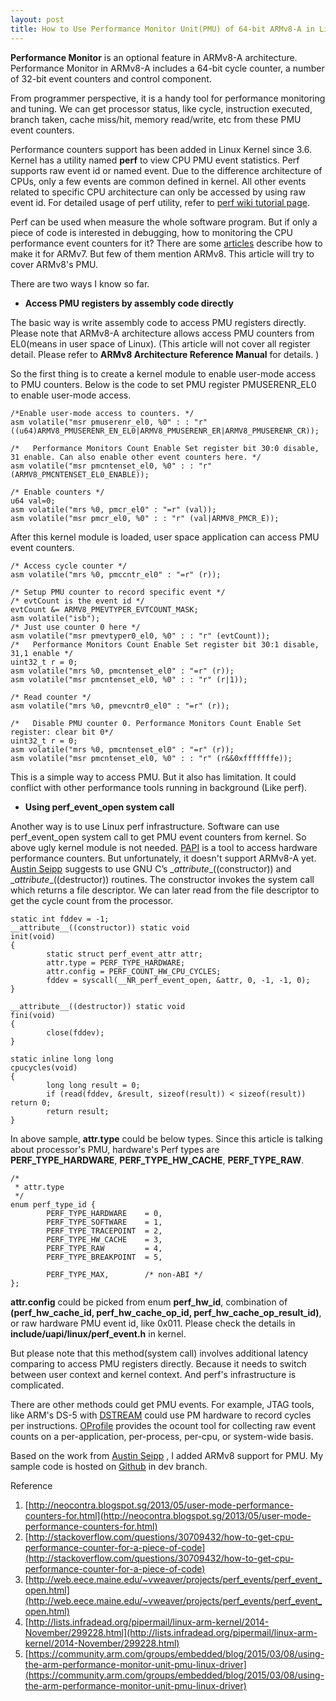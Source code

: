 ```yaml
---
layout: post
title: How to Use Performance Monitor Unit(PMU) of 64-bit ARMv8-A in Linux
---
```


**Performance Monitor** is an optional feature in ARMv8-A architecture. Performance Monitor in ARMv8-A includes a 64-bit cycle counter, a number of 32-bit event counters and control component.

From programmer perspective, it is a handy tool for performance monitoring and tuning. We can get processor status, like cycle, instruction executed, branch taken, cache miss/hit, memory read/write, etc from these PMU event counters. 

Performance counters support has been added in Linux Kernel since 3.6. Kernel has a utility named **perf** to view CPU PMU event statistics. Perf supports raw event id or named event. Due to the difference architecture of CPUs, only a few events are common defined in kernel. All other events related to specific CPU architecture can only be accessed by using raw event id. For detailed usage of perf utility, refer to [perf wiki tutorial page](  https://perf.wiki.kernel.org/index.php/Tutorial).  

Perf can be used when measure the whole software program. But if only a piece of code is interested in debugging, how to monitoring the CPU performance event counters for it? There are some [articles](http://neocontra.blogspot.sg/2013/05/user-mode-performance-counters-for.html) describe how to make it for ARMv7. But few of them mention ARMv8. This article will try to cover ARMv8's PMU. 

There are two ways I know so far.

 - **Access PMU registers by assembly code directly**

The basic way is write assembly code to access PMU registers directly. Please note that ARMv8-A architecture allows access PMU counters from EL0(means in user space of Linux). (This article will not cover all register detail. Please refer to **ARMv8 Architecture Reference Manual** for details. ) 

So the first thing is to create a kernel module to enable user-mode access to PMU counters. Below is the code to set PMU register PMUSERENR_EL0 to enable user-mode access. 

```
/*Enable user-mode access to counters. */
asm volatile("msr pmuserenr_el0, %0" : : "r"((u64)ARMV8_PMUSERENR_EN_EL0|ARMV8_PMUSERENR_ER|ARMV8_PMUSERENR_CR));

/*   Performance Monitors Count Enable Set register bit 30:0 disable, 31 enable. Can also enable other event counters here. */ 
asm volatile("msr pmcntenset_el0, %0" : : "r" (ARMV8_PMCNTENSET_EL0_ENABLE));

/* Enable counters */
u64 val=0;
asm volatile("mrs %0, pmcr_el0" : "=r" (val));
asm volatile("msr pmcr_el0, %0" : : "r" (val|ARMV8_PMCR_E));
```

After this kernel module is loaded, user space application can access PMU event counters.

```
/* Access cycle counter */
asm volatile("mrs %0, pmccntr_el0" : "=r" (r));

/* Setup PMU counter to record specific event */
/* evtCount is the event id */
evtCount &= ARMV8_PMEVTYPER_EVTCOUNT_MASK;
asm volatile("isb");
/* Just use counter 0 here */
asm volatile("msr pmevtyper0_el0, %0" : : "r" (evtCount));
/*   Performance Monitors Count Enable Set register bit 30:1 disable, 31,1 enable */
uint32_t r = 0;
asm volatile("mrs %0, pmcntenset_el0" : "=r" (r));
asm volatile("msr pmcntenset_el0, %0" : : "r" (r|1));

/* Read counter */
asm volatile("mrs %0, pmevcntr0_el0" : "=r" (r));

/*   Disable PMU counter 0. Performance Monitors Count Enable Set register: clear bit 0*/
uint32_t r = 0;
asm volatile("mrs %0, pmcntenset_el0" : "=r" (r));
asm volatile("msr pmcntenset_el0, %0" : : "r" (r&&0xfffffffe));

```

This is a simple way to access PMU. But it also has limitation. It could conflict with other performance tools running in background (Like perf).  

 - **Using perf_event_open system call**

Another way is to use Linux perf infrastructure. Software can use perf_event_open system call to get PMU event counters from kernel. So above ugly kernel module is not needed. [PAPI](http://icl.cs.utk.edu/papi/) is a tool to access hardware performance counters. But unfortunately, it doesn't support ARMv8-A yet. [Austin Seipp](https://www.blogger.com/profile/08003235138924772402) suggests to use GNU C’s \__attribute__((constructor)) and \__attribute__((destructor)) routines. The constructor invokes the system call which returns a file descriptor. We can later read from the file descriptor to get the cycle count from the processor. 

```
static int fddev = -1; 
__attribute__((constructor)) static void
init(void)
{
        static struct perf_event_attr attr;
        attr.type = PERF_TYPE_HARDWARE;
        attr.config = PERF_COUNT_HW_CPU_CYCLES;
        fddev = syscall(__NR_perf_event_open, &attr, 0, -1, -1, 0); 
}

__attribute__((destructor)) static void
fini(void)
{
        close(fddev);
}

static inline long long
cpucycles(void)
{
        long long result = 0;
        if (read(fddev, &result, sizeof(result)) < sizeof(result)) return 0;
        return result;
}
```

In above sample,  **attr.type** could be below types. Since this article is talking about processor's PMU, hardware's Perf types are **PERF_TYPE_HARDWARE**,  **PERF_TYPE_HW_CACHE**,  **PERF_TYPE_RAW**.

```
/*
 * attr.type
 */
enum perf_type_id {
        PERF_TYPE_HARDWARE    = 0,
        PERF_TYPE_SOFTWARE    = 1,
        PERF_TYPE_TRACEPOINT  = 2,
        PERF_TYPE_HW_CACHE    = 3,
        PERF_TYPE_RAW         = 4,
        PERF_TYPE_BREAKPOINT  = 5,

        PERF_TYPE_MAX,        /* non-ABI */
};
```

**attr.config** could be picked from enum **perf_hw_id**, combination of **(perf_hw_cache_id, perf_hw_cache_op_id, perf_hw_cache_op_result_id)**, or raw hardware PMU event id, like 0x011. Please check the details in **include/uapi/linux/perf_event.h** in kernel.



But please note that this method(system call) involves additional latency comparing to access PMU registers directly. Because it needs to switch between user context and kernel context. And perf's infrastructure is complicated.

There are other methods could get PMU events. For example, JTAG tools, like ARM's DS-5 with [DSTREAM](http://ds.arm.com/ds-5/debug/dstream/) could use PM hardware to record cycles per instructions. [OProfile](http://oprofile.sourceforge.net/) provides the ocount tool for collecting raw event counts on a per-application, per-process, per-cpu, or system-wide basis. 

Based on the work from [Austin Seipp](https://www.blogger.com/profile/08003235138924772402) , I added ARMv8 support for PMU. My sample code is hosted on [Github](https://github.com/zhiyisun/enable_arm_pmu/tree/dev) in dev branch.

Reference

 1. [http://neocontra.blogspot.sg/2013/05/user-mode-performance-counters-for.html](http://neocontra.blogspot.sg/2013/05/user-mode-performance-counters-for.html)
 2. [http://stackoverflow.com/questions/30709432/how-to-get-cpu-performance-counter-for-a-piece-of-code](http://stackoverflow.com/questions/30709432/how-to-get-cpu-performance-counter-for-a-piece-of-code)
 3. [http://web.eece.maine.edu/~vweaver/projects/perf_events/perf_event_open.html](http://web.eece.maine.edu/~vweaver/projects/perf_events/perf_event_open.html)
 4. [http://lists.infradead.org/pipermail/linux-arm-kernel/2014-November/299228.html](http://lists.infradead.org/pipermail/linux-arm-kernel/2014-November/299228.html)
 5. [https://community.arm.com/groups/embedded/blog/2015/03/08/using-the-arm-performance-monitor-unit-pmu-linux-driver](https://community.arm.com/groups/embedded/blog/2015/03/08/using-the-arm-performance-monitor-unit-pmu-linux-driver)